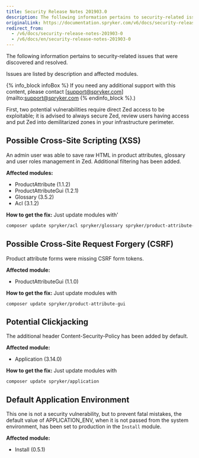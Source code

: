 ```yaml
---
title: Security Release Notes 201903.0
description: The following information pertains to security-related issues that were discovered and resolved during the 201903.0 release.
originalLink: https://documentation.spryker.com/v6/docs/security-release-notes-201903-0
redirect_from:
  - /v6/docs/security-release-notes-201903-0
  - /v6/docs/en/security-release-notes-201903-0
---
```


The following information pertains to security-related issues that were discovered and resolved.

Issues are listed by description and affected modules.

{% info_block infoBox %}
If you need any additional support with this content, please contact [support@spryker.com](mailto:support@spryker.com
{% endinfo_block %}.)

First, two potential vulnerabilities require direct Zed access to be exploitable; it is advised to always secure Zed, review users having access and put Zed into demilitarized zones in your infrastructure perimeter.

## Possible Cross-Site Scripting (XSS)
An admin user was able to save raw HTML in product attributes, glossary and user roles management in Zed. Additional filtering has been added.

**Affected modules:**

* ProductAttribute <!--/module_guide/spryker/product-attribute.htm -->  (1.1.2)
* ProductAttributeGui <!--(https://documentation.spryker.com/module_guide/spryker/product-attribute-gui.htm) -->  (1.2.1)
* Glossary <!-- (https://documentation.spryker.com/module_guide/spryker/glossary.htm) --> (3.5.2)
* Acl <!--(https://documentation.spryker.com/module_guide/spryker/acl.htm) -->(3.1.2) 

**How to get the fix:** Just update modules with'

```bash
composer update spryker/acl spryker/glossary spryker/product-attribute-gui spryker/product-attribute
```

## Possible Cross-Site Request Forgery (CSRF)
Product attribute forms were missing CSRF form tokens.

**Affected module:**

* ProductAttributeGui <!--(https://documentation.spryker.com/module_guide/spryker/product-attribute-gui.htm)--> (1.1.0)

**How to get the fix:** Just update modules with 

```
composer update spryker/product-attribute-gui
```

## Potential Clickjacking
The additional header Content-Security-Policy has been added by default.

**Affected module:**

* Application <!--(https://documentation.spryker.com/module_guide/spryker/application.htm)--> (3.14.0)

**How to get the fix:** Just update modules with 

```
composer update spryker/application
```

## Default Application Environment
This one is not a security vulnerability, but to prevent fatal mistakes, the default value of APPLICATION_ENV, when it is not passed from the system environment, has been set to production in the `Install` module.

**Affected module:**

* Install <!--(https://documentation.spryker.com/module_guide/spryker/install.htm) -->(0.5.1)
